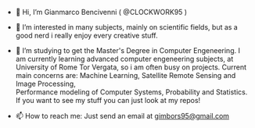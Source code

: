 - 👋 Hi, I’m Gianmarco Bencivenni ( @CLOCKWORK95 )

- 👀 I’m interested in many subjects, mainly on scientific fields, but as a good nerd i really enjoy every creative stuff.

- 🌱 I’m studying to get the Master's Degree in Computer Engeneering.
I am currently learning advanced computer engeneering subjects, at University of Rome Tor Vergata, so i am often busy on projects.
Current main concerns are: 
Machine Learning,
Satellite Remote Sensing and Image Processing,  
Performance modeling of Computer Systems,
Probability and Statistics. 
If you want to see my stuff you can just look at my repos! 

- 📫 How to reach me: Just send an email at gimbors95@gmail.com

<!---
CLOCKWORK95/CLOCKWORK95 is a ✨ special ✨ repository because its `README.md` (this file) appears on your GitHub profile.
You can click the Preview link to take a look at your changes.
--->
